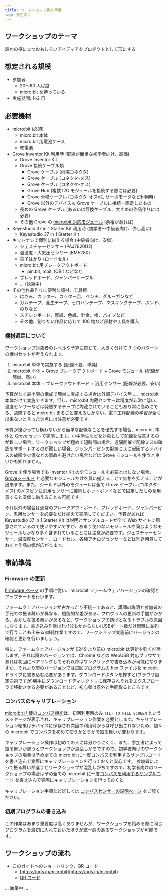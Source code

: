 ```yaml
---
title: ワークショップ例と準備
tag: 先生向け
---
```


## ワークショップのテーマ

誰かの役に立つおもしろいアイディアをプロダクトとして形にする

## 想定される規模

- 参加者:
  - 20〜60 人程度
  - micro:bit を持っている
- 実施期間: 1~2 日

## 必要機材

- micro:bit (必須)
  - micro:bit 本体
  - micro:bit 用電池ケース
  - 乾電池
- Grove Inventor Kit 利用時 (配線が簡単な初学者向け、高価)
  - Grove Inventor Kit
  - Grove 接続ケーブル類
    - Grove ケーブル (両端コネクタ)
    - Grove ケーブル (コネクタ-メス)
    - Grove ケーブル (コネクタ-オス)
    - Grove Hub (複数 I2C モジュールを接続する際には必要)
    - Grove 分岐ケーブル (コネクタ-オスx2, サーボモータなど利用時)
    - Grove 以外のデバイスも Grove ケーブルに接続・固定したもの
  - 長めの Grove ケーブル (あるいは互換ケーブル、大きめの作品作りには必要)
  - その他 Grove の [micro:bit 対応モジュール](https://wiki.seeedstudio.com/jp/microbit-wiki-Page/#microbitgrove) (余裕があれば)
- Keyestudio 37 in 1 Starter Kit 利用時 (初学者〜中級者向け、少し高い)
  - Keyestudio 37 in 1 Starter Kit
- キットナシで個別に揃える場合 (中級者向け、安価)
  - ジェスチャーセンサー (PAJ7620U2)
  - 温湿度・大気圧センサー (BME280)
  - 電子はかり (ロードセル)
  - micro:bit 用ブレークアウトボード
    - pin:bit, mbit, IOBit などなど
  - ブレッドボード、ジャンパーケーブル
  - ... (執筆中)
- その他作品作りに便利な部材、工具類
  - はさみ、カッター、カッター台、ペンチ、グルーガンなど
  - ガムテープ、養生テープ、セロハンテープ、マスキングテープ、ボンド、のりなど
  - スチレンボード、厚紙、色紙、針金、棒、パイプなど
  - その他、創りたい作品に応じて 100 均など部材や工具を購入

### 機材選定について

ワークショップ対象者のレベルや予算に応じて、大きく分けて 3 つのパターンの機材セットが考えられます。

1. micro:bit 単体で実施する (配線不要、単純)
2. micro:bit 本体 + Grove ブレークアウトボード + Grove モジュール (配線が簡単、高い)
3. micro:bit 本体 + ブレークアウトボード + 汎用センサー (配線が必要、安い)

予算がなく最小限の構成で簡単に実施する場合は外部デバイス無し、micro:bit 本体だけで実施できます。但し、micro:bit 内蔵センサーは精度が非常に低い、温度センサーなどは発熱するチップに内蔵されていることもあり常に高めにでる、故障すると micro:bit まるごと変えるしかない、電子工作配線の学習が全く出来ないと言った欠点には注意が必要です。

予算が掛かっても構わないから簡単な配線なことを優先する場合、micro:bit 本体と Grove セットで実施します。小中学生などを対象として配線を注意するのが難しい場合、ワークショップが極めて短時間の場合、遠隔開催で配線ミスの確認をサポートするのが難しい場合、ジャンパーピンの配線ミスに起因するデバイスの故障や火傷などの事故を避けたい場合などは Grove モジュールを使うと良いかも知れません。

Grove を使う場合でも Inventor Kit の全モジュールを必要とはしない場合、[Groveシールド](https://jp.seeedstudio.com/Grove-Shield-for-micro-bit-v2-0-p-3083.html) と必要なモジュールだけを買い揃えることで価格を抑えることが出来ます。また、シールド以外のモジュールは全て Grove ケーブル (コネクタ-メス) のメスピンに汎用センサーに接続しホットボンドなどで固定したものを用意すると安価に揃えることも可能です。

それ以外の場合は通常のブレークアウトボード、ブレッドボード、ジャンパーピン、汎用センサーを必要なだけ揃えて実施してください。予算があれば Keyestudio 37 in 1 Starter Kit は説明とサンプルコードが全て Web サイトに用意されているので使いやすいですが、あまり使わないモジュールや同じようなモジュールもかなり多く含まれていることには注意が必要です。ジェスチャーセンサー、温湿度センサー、ロードセル、各種アナログセンサーなどは別途用意しておくと作品の幅が広がります。

## 事前準備

### Firmware の更新

[Firmware ページ](https://microbit.org/get-started/user-guide/firmware/) の手順に従い、micro:bit ファームウェアバージョンの確認とアップデートを行います。

ファームウェアバージョンが古かったり不統一であると、講師の説明と参加者の手元での振る舞いが異なる、機能的な差がある、プログラムの更新の手間がかかる、おかしな振る舞いがあるなど、ワークショップの妨げとなるトラブルの原因になります。書き込み作業は1つ1分もかからない(USBポート数だけ同時に並列で行うことも出来る)単純作業ですので、ワークショップ実施前にバージョンの確認と更新を行いましょう。

特に、ファームウェアバージョンが 0249 より前の micro:bit は更新を強く推奨します。それ以降のバージョンでは、Chrome などの WebUSB 対応ブラウザであれば初回にペアリングしてそれ以降はワンクリックで書き込みが可能になりますが、それより前のバージョンでは毎回プログラムの hex ファイルを micobit ドライブに書き込む必要があります。ダウンロードボタンを押すと(ブラウザ設定次第ですが)勝手にダウンロードディレクトリに保存されそれをエクスプローラで移動させる必要があることなど、初心者は意外と手間取るところです。

### コンパスのキャリブレーション

[micro:bit 内蔵](devices.html)の[コンパス機能](devices/compass.html)は、初回利用時のみ `TILT TO FILL SCREEN` というメッセージが表示され、キャリブレーション作業を必要とします。キャリブレーション結果はデバイスに保存され次回の利用時からは呼び出されないため、個々の micro:bit でコンパスを初めて使うかどうかで振る舞いが変わります。

キャリブレーション操作は初めての人には分かりにくく、また、参加者によって振る舞いが違うとワークショップが混乱しがちですので、初学者向けのワークショップの場合は予め全ての micro:bit に一度[コンパスを利用するサンプルコード](https://makecode.microbit.org/#editor) を書き込んで実際にキャリブレーションを行っておくと安心です。
参加者によって振る舞いが違うとワークショップが混乱しがちですので、初学者向けのワークショップの場合は予め全ての micro:bit に一度[コンパスを利用するサンプルコード](https://makecode.microbit.org/#editor) を書き込んで実際にキャリブレーションを行っておくと

キャリブレーション手順など詳しくは [コンパスセンサーの説明ページ](devices/compass.html) をご覧ください。

### 初期プログラムの書き込み

この作業はあまり重要度は高くありませんが、ワークショップを始める際に同じプログラムを最初に入れておいたほうが統一感のあるワークショップが可能です。

## ワークショップの流れ

- このガイドへのショートリンク、QR コード
  - [https://urls.jp/microbit](https://urls.jp/microbit)
  - [QR コード](https://urls.jp/microbit.qr)

... 執筆中 ...

